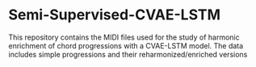 # Semi-Supervised-CVAE-LSTM
This repository contains the MIDI files used for the study of harmonic enrichment of chord progressions with a CVAE-LSTM model. The data includes simple progressions and their reharmonized/enriched versions
